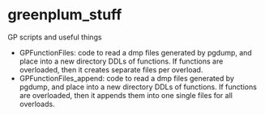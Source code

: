# greenplum_stuff
GP scripts and useful things

* GPFunctionFiles: code to read a dmp files generated by pgdump, and place into a new directory DDLs of functions. If functions are overloaded, then it creates separate files per overload.
* GPFunctionFiles_append: code to read a dmp files generated by pgdump, and place into a new directory DDLs of functions. If functions are overloaded, then it appends them into one single files for all overloads.
